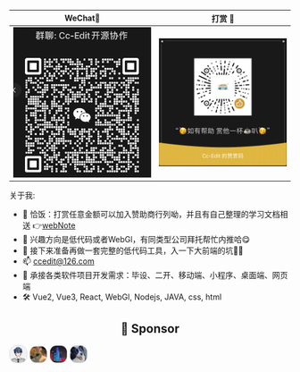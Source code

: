 
|                                     WeChat🍻                                      |                                                打赏 :confetti_ball:                                                 | 
|:-------------------------------------------------------------------------------:|:-----------------------------------------------------------------------------------------------------------------:| 
| ![wechat.png](https://github.com/Cc-Edit/Cc-Edit/blob/main/src/WeChatGroup.png) | ![img.png](https://github.com/Cc-Edit/Cc-Edit/blob/main/src/img.png) |

<!--
**adminV/adminV** is a ✨ _special_ ✨ repository because its `README.md` (this file) appears on your GitHub profile.

Here are some ideas to get you started:

- 🔭 I’m currently working on ...
- 🌱 I’m currently learning ...
- 👯 I’m looking to collaborate on ...
- 🤔 I’m looking for help with ...
- 💬 Ask me about ...
- 📫 How to reach me: ...
- 😄 Pronouns: ...
- ⚡ Fun fact: ...
-->


关于我:
- 🎁 恰饭：打赏任意金额可以加入赞助商行列呦，并且有自己整理的学习文档相送 👉[webNote](https://github.com/Cc-Edit/webNote)
- 💼 兴趣方向是低代码或者WebGl，有同类型公司拜托帮忙内推哈😋 
- 🔭 接下来准备再做一套完整的低代码工具，入一下大前端的坑💪🏻 
- 📫 ccedit@126.com
- 📢 承接各类软件项目开发需求：毕设、二开、移动端、小程序、桌面端、网页端
- 🛠️ Vue2, Vue3, React, WebGl, Nodejs, JAVA, css, html

<p align="center">
  <h2 align="center">🎉 Sponsor</h2>
</p>

<p align="left">
  <img alt="就是你个城" src="https://github.com/Cc-Edit/Cc-Edit/blob/main/src/sponsor/jsngc.png" width="30" style="border-radius: 12px; border: 1px solid #d8dee4;">
  <img alt="daigang666" src="https://github.com/Cc-Edit/Cc-Edit/blob/main/src/sponsor/daigang666.jpg" width="30" style="border-radius: 12px; border: 1px solid #d8dee4;">
  <img alt="dh" src="https://github.com/Cc-Edit/Cc-Edit/blob/main/src/sponsor/dh.png" width="30" style="border-radius: 12px; border: 1px solid #d8dee4;">
  <img alt="ty" src="https://github.com/Cc-Edit/Cc-Edit/blob/main/src/sponsor/ty.png" width="30" style="border-radius: 12px; border: 1px solid #d8dee4;">
</p>
